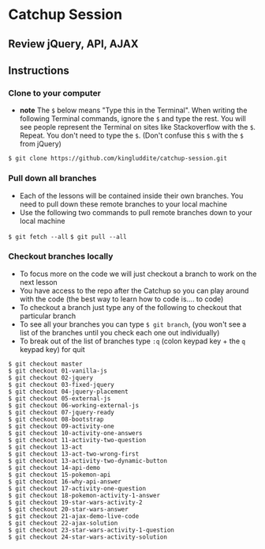 # Catchup Session
## Review jQuery, API, AJAX

## Instructions
### Clone to your computer
* **note** The `$` below means "Type this in the Terminal". When writing the following Terminal commands, ignore the `$` and type the rest. You will see people represent the Terminal on sites like Stackoverflow with the `$`. Repeat. You don't need to type the `$`. (Don't confuse this `$` with the `$` from jQuery)

`$ git clone https://github.com/kingluddite/catchup-session.git`

### Pull down all branches
* Each of the lessons will be contained inside their own branches. You need to pull down these remote branches to your local machine
* Use the following two commands to pull remote branches down to your local machine

`$ git fetch --all`
`$ git pull --all`

### Checkout branches locally
* To focus more on the code we will just checkout a branch to work on the next lesson
* You have access to the repo after the Catchup so you can play around with the code (the best way to learn how to code is.... to code)
* To checkout a branch just type any of the following to checkout that particular branch
* To see all your branches you can type `$ git branch`, (you won't see a list of the branches until you check each one out individually)
* To break out of the list of branches type `:q` (colon keypad key + the `q` keypad key) for quit

```
$ git checkout master
$ git checkout 01-vanilla-js
$ git checkout 02-jquery
$ git checkout 03-fixed-jquery
$ git checkout 04-jquery-placement
$ git checkout 05-external-js
$ git checkout 06-working-external-js
$ git checkout 07-jquery-ready
$ git checkout 08-bootstrap
$ git checkout 09-activity-one
$ git checkout 10-activity-one-answers
$ git checkout 11-activity-two-question
$ git checkout 13-act
$ git checkout 13-act-two-wrong-first
$ git checkout 13-activity-two-dynamic-button
$ git checkout 14-api-demo
$ git checkout 15-pokemon-api
$ git checkout 16-why-api-answer
$ git checkout 17-activity-one-question
$ git checkout 18-pokemon-activity-1-answer
$ git checkout 19-star-wars-activity-2
$ git checkout 20-star-wars-answer
$ git checkout 21-ajax-demo-live-code
$ git checkout 22-ajax-solution
$ git checkout 23-star-wars-activity-1-question
$ git checkout 24-star-wars-activity-solution
```
